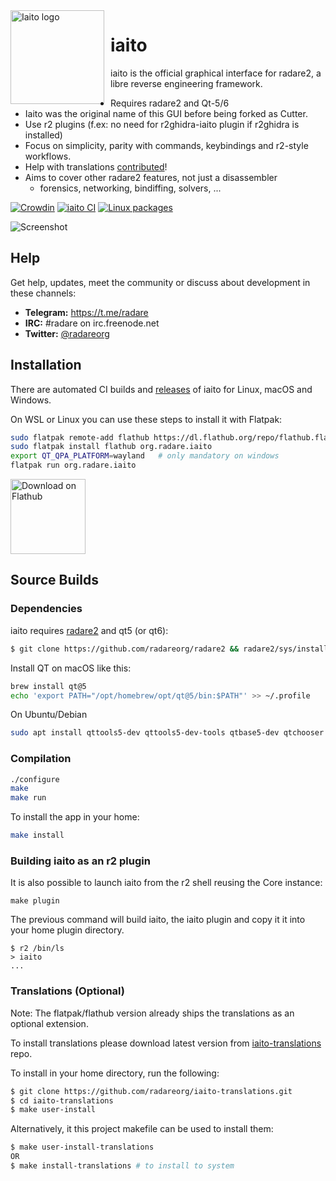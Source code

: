 <img width="150" height="150" align="left" style="float: left; margin: 0 10px 0 0;" alt="Iaito logo" src="https://raw.githubusercontent.com/radareorg/iaito/master/src/img/iaito-circle.svg?sanitize=true">

# iaito

iaito is the official graphical interface for radare2, a libre reverse engineering framework.

* Requires radare2 and Qt-5/6
* Iaito was the original name of this GUI before being forked as Cutter.
* Use r2 plugins (f.ex: no need for r2ghidra-iaito plugin if r2ghidra is installed)
* Focus on simplicity, parity with commands, keybindings and r2-style workflows.
* Help with translations [contributed](https://crowdin.com/project/iaito)!
* Aims to cover other radare2 features, not just a disassembler
  * forensics, networking, bindiffing, solvers, ...

[![Crowdin](https://badges.crowdin.net/iaito/localized.svg)](https://crowdin.com/project/iaito)
[![iaito CI](https://github.com/radareorg/iaito/workflows/iaito%20CI/badge.svg)](https://github.com/radareorg/iaito/actions)
[![Linux packages](https://repology.org/badge/vertical-allrepos/iaito.svg?columns=4)](https://repology.org/project/iaito/versions)

![Screenshot](https://raw.githubusercontent.com/radareorg/iaito/master/screenshot.png)

## Help

Get help, updates, meet the community or discuss about development in these channels:

- **Telegram:** https://t.me/radare
- **IRC:** #radare on irc.freenode.net
- **Twitter:** [@radareorg](https://twitter.com/radareorg)

## Installation

There are automated CI builds and [releases](https://github.com/radareorg/iaito/releases) of iaito for Linux, macOS and Windows.

On WSL or Linux you can use these steps to install it with Flatpak:

```sh
sudo flatpak remote-add flathub https://dl.flathub.org/repo/flathub.flatpakrepo
sudo flatpak install flathub org.radare.iaito
export QT_QPA_PLATFORM=wayland   # only mandatory on windows
flatpak run org.radare.iaito
```

<a href='https://flathub.org/apps/details/org.radare.iaito'><img width='120' alt='Download on Flathub' src='https://flathub.org/assets/badges/flathub-badge-en.png'/></a>

## Source Builds

### Dependencies

iaito requires [radare2](https://github.com/radareorg/radare2) and qt5 (or qt6):

```sh
$ git clone https://github.com/radareorg/radare2 && radare2/sys/install.sh
```

Install QT on macOS like this:

```sh
brew install qt@5
echo 'export PATH="/opt/homebrew/opt/qt@5/bin:$PATH"' >> ~/.profile
```

On Ubuntu/Debian

```sh
sudo apt install qttools5-dev qttools5-dev-tools qtbase5-dev qtchooser qt5-qmake qtbase5-dev-tools libqt5svg5-dev make pkg-config build-essential

```

### Compilation

```sh
./configure
make
make run
```

To install the app in your home:

```sh
make install
```

### Building iaito as an r2 plugin

It is also possible to launch iaito from the r2 shell reusing the Core instance:

```
make plugin
```

The previous command will build iaito, the iaito plugin and copy it it into your home plugin directory.

```
$ r2 /bin/ls
> iaito
...
```

### Translations (Optional)

Note: The flatpak/flathub version already ships the translations as an optional extension.

To install translations please download latest version from [iaito-translations](https://github.com/radareorg/iaito-translations) repo.

To install in your home directory, run the following:

```sh
$ git clone https://github.com/radareorg/iaito-translations.git
$ cd iaito-translations
$ make user-install
```

Alternatively, it this project makefile can be used to install them:

```sh
$ make user-install-translations
OR
$ make install-translations # to install to system
```

